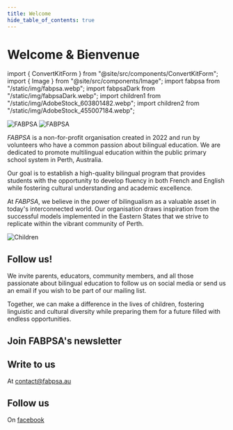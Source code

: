 ```yaml
---
title: Welcome
hide_table_of_contents: true
---
```


# Welcome & Bienvenue

import { ConvertKitForm } from "@site/src/components/ConvertKitForm";
import { Image } from "@site/src/components/Image";
import fabpsa from "/static/img/fabpsa.webp";
import fabpsaDark from "/static/img/fabpsaDark.webp";
import children1 from "/static/img/AdobeStock_603801482.webp";
import children2 from "/static/img/AdobeStock_455007184.webp";

<Image className="lightOnly" src={fabpsa} alt="FABPSA" width={250} height={318} />

<Image className="darkOnly" src={fabpsaDark} alt="FABPSA" width={250} height={318} />

<p><em>FABPSA</em> is a non-for-profit organisation created in 2022 and run by volunteers who have a common passion about bilingual education. We are dedicated to promote multilingual education within the public primary school system in Perth, Australia.</p>

Our goal is to establish a high-quality bilingual program that provides students with the opportunity to develop fluency in both French and English while fostering cultural understanding and academic excellence.

At <em>FABPSA</em>, we believe in the power of bilingualism as a valuable asset in today's interconnected world. Our organisation draws inspiration from the successful models implemented in the Eastern States that we strive to replicate within the vibrant community of Perth.

<Image src={children1} alt="Children" width={650} height={364} />

<div className="frame">

## Follow us!

We invite parents, educators, community members, and all those passionate about bilingual education to follow us on social media or send us an email if you wish to be part of our mailing list.

Together, we can make a difference in the lives of children, fostering linguistic and cultural diversity while preparing them for a future filled with endless opportunities.

<div style={{ marginTop: "48px" }} />

<div className="textCenter">

## Join FABPSA's newsletter

<ConvertKitForm />

<div style={{ marginTop: "32px" }} />

## Write to us

At contact@fabpsa.au

<div style={{ marginTop: "32px" }} />

## Follow us

On [facebook](https://www.facebook.com/profile.php?id=100081751441463)

</div>

</div>
